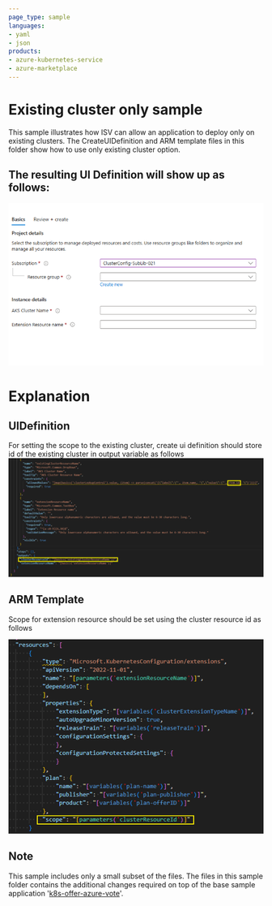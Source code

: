 ```yaml
---
page_type: sample
languages:
- yaml
- json
products:
- azure-kubernetes-service
- azure-marketplace
---
```


# Existing cluster only sample

This sample illustrates how ISV can allow an application to deploy only on existing clusters. The CreateUIDefinition and ARM template files in this folder show how to use only existing cluster option.

## The resulting UI Definition will show up as follows:

![Alt text](images/UI_Sample.PNG)

# Explanation

## UIDefinition
For setting the scope to the existing cluster, create ui definition should store id of the existing cluster in output variable as follows
![Alt text](images/cluster_resource_id.PNG)

## ARM Template
Scope for extension resource should be set using the cluster resource id as follows

 ![Alt text](images/main_template.PNG)

## Note
This sample includes only a small subset of the files. The files in this sample folder contains the additional changes required on top of the base sample application '[k8s-offer-azure-vote](../k8s-offer-azure-vote/)'.
